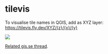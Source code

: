 # tilevis

To visualise tile names in QGIS, add as XYZ layer: https://tilevis.fly.dev/XYZ/{z}/{x}/{y}

![](https://i.imgur.com/O2qNSP2.png)

[Related gis.se thread](https://gis.stackexchange.com/questions/484745/translation-of-slippy-map-tile-names-to-tms-tile-names).
